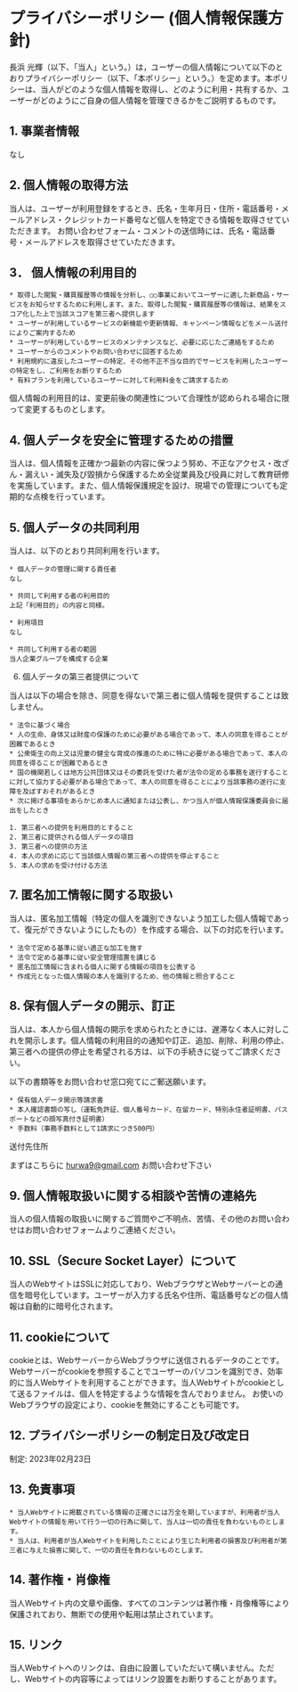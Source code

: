 # プライバシーポリシー (個人情報保護方針)

長浜 光輝（以下、「当人」という。）は，ユーザーの個人情報について以下のとおりプライバシーポリシー（以下、「本ポリシー」という。）を定めます。本ポリシーは、当人がどのような個人情報を取得し、どのように利用・共有するか、ユーザーがどのようにご自身の個人情報を管理できるかをご説明するものです。


## 1. 事業者情報

なし


## 2. 個人情報の取得方法

当人は、ユーザーが利用登録をするとき、氏名・生年月日・住所・電話番号・メールアドレス・クレジットカード番号など個人を特定できる情報を取得させていただきます。
お問い合わせフォーム・コメントの送信時には、氏名・電話番号・メールアドレスを取得させていただきます。


## 3． 個人情報の利用目的

    * 取得した閲覧・購買履歴等の情報を分析し、○○事業においてユーザーに適した新商品・サービスをお知らせするために利用します。また、取得した閲覧・購買履歴等の情報は、結果をスコア化した上で当該スコアを第三者へ提供します
    * ユーザーが利用しているサービスの新機能や更新情報、キャンペーン情報などをメール送付によりご案内するため
    * ユーザーが利用しているサービスのメンテナンスなど、必要に応じたご連絡をするため
    * ユーザーからのコメントやお問い合わせに回答するため
    * 利用規約に違反したユーザーの特定、その他不正不当な目的でサービスを利用したユーザーの特定をし、ご利用をお断りするため
    * 有料プランを利用しているユーザーに対して利用料金をご請求するため

個人情報の利用目的は、変更前後の関連性について合理性が認められる場合に限って変更するものとします。


## 4. 個人データを安全に管理するための措置

当人は、個人情報を正確かつ最新の内容に保つよう努め、不正なアクセス・改ざん・漏えい・滅失及び毀損から保護するため全従業員及び役員に対して教育研修を実施しています。また、個人情報保護規定を設け、現場での管理についても定期的な点検を行っています。


## 5. 個人データの共同利用

当人は、以下のとおり共同利用を行います。

    * 個人データの管理に関する責任者
    なし

    * 共同して利用する者の利用目的
    上記「利用目的」の内容と同様。

    * 利用項目
    なし

    * 共同して利用する者の範囲
    当人企業グループを構成する企業


6. 個人データの第三者提供について

当人は以下の場合を除き、同意を得ないで第三者に個人情報を提供することは致しません。

    * 法令に基づく場合
    * 人の生命、身体又は財産の保護のために必要がある場合であって、本人の同意を得ることが困難であるとき
    * 公衆衛生の向上又は児童の健全な育成の推進のために特に必要がある場合であって、本人の同意を得ることが困難であるとき
    * 国の機関若しくは地方公共団体又はその委託を受けた者が法令の定める事務を遂行することに対して協力する必要がある場合であって、本人の同意を得ることにより当該事務の遂行に支障を及ぼすおそれがあるとき
    * 次に掲げる事項をあらかじめ本人に通知または公表し、かつ当人が個人情報保護委員会に届出をしたとき

    1. 第三者への提供を利用目的とすること
    2. 第三者に提供される個人データの項目
    3. 第三者への提供の方法
    4. 本人の求めに応じて当該個人情報の第三者への提供を停止すること
    5. 本人の求めを受け付ける方法


## 7. 匿名加工情報に関する取扱い

当人は、匿名加工情報（特定の個人を識別できないよう加工した個人情報であって、復元ができないようにしたもの）を作成する場合、以下の対応を行います。

    * 法令で定める基準に従い適正な加工を施す
    * 法令で定める基準に従い安全管理措置を講じる
    * 匿名加工情報に含まれる個人に関する情報の項目を公表する
    * 作成元となった個人情報の本人を識別するため、他の情報と照合すること

## 8. 保有個人データの開示、訂正

当人は、本人から個人情報の開示を求められたときには、遅滞なく本人に対しこれを開示します。個人情報の利用目的の通知や訂正、追加、削除、利用の停止、第三者への提供の停止を希望される方は、以下の手続きに従ってご請求ください。

以下の書類等をお問い合わせ窓口宛てにご郵送願います。

    * 保有個人データ開示等請求書
    * 本人確認書類の写し（運転免許証、個人番号カード、在留カード、特別永住者証明書、パスポートなどの顔写真付き証明書）
    * 手数料（事務手数料として1請求につき500円）

送付先住所

まずはこちらに hurwa9@gmail.com お問い合わせ下さい


## 9. 個人情報取扱いに関する相談や苦情の連絡先

当人の個人情報の取扱いに関するご質問やご不明点、苦情、その他のお問い合わせはお問い合わせフォームよりご連絡ください。

## 10. SSL（Secure Socket Layer）について

当人のWebサイトはSSLに対応しており、WebブラウザとWebサーバーとの通信を暗号化しています。ユーザーが入力する氏名や住所、電話番号などの個人情報は自動的に暗号化されます。

## 11. cookieについて

cookieとは、WebサーバーからWebブラウザに送信されるデータのことです。Webサーバーがcookieを参照することでユーザーのパソコンを識別でき、効率的に当人Webサイトを利用することができます。当人Webサイトがcookieとして送るファイルは、個人を特定するような情報を含んでおりません。
お使いのWebブラウザの設定により、cookieを無効にすることも可能です。


## 12. プライバシーポリシーの制定日及び改定日

制定: 2023年02月23日


## 13. 免責事項

    * 当人Webサイトに掲載されている情報の正確さには万全を期していますが、利用者が当人Webサイトの情報を用いて行う一切の行為に関して、当人は一切の責任を負わないものとします。
    * 当人は、利用者が当人Webサイトを利用したことにより生じた利用者の損害及び利用者が第三者に与えた損害に関して、一切の責任を負わないものとします。

## 14. 著作権・肖像権

当人Webサイト内の文章や画像、すべてのコンテンツは著作権・肖像権等により保護されており、無断での使用や転用は禁止されています。


## 15. リンク

当人Webサイトへのリンクは、自由に設置していただいて構いません。ただし、Webサイトの内容等によってはリンク設置をお断りすることがあります。
